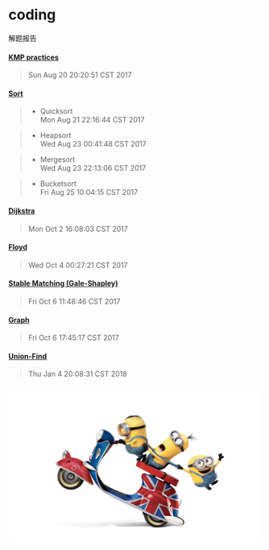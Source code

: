 # coding
解题报告

#### [KMP practices](https://github.com/shuyuFranky/coding/blob/master/kmp/KMP.md)
> Sun Aug 20 20:20:51 CST 2017

#### [Sort](https://github.com/shuyuFranky/coding/blob/master/sort/sort.md) 
> - Quicksort  
> Mon Aug 21 22:16:44 CST 2017

> - Heapsort  
> Wed Aug 23 00:41:48 CST 2017

> - Mergesort  
> Wed Aug 23 22:13:06 CST 2017

> - Bucketsort  
> Fri Aug 25 10:04:15 CST 2017

#### [Dijkstra](https://github.com/shuyuFranky/coding/blob/master/dijkstra/Dijkstra%20%E7%AE%97%E6%B3%95.md)
> Mon Oct  2 16:08:03 CST 2017

#### [Floyd](https://github.com/shuyuFranky/coding/blob/master/floyd/Floyd%20%E7%AE%97%E6%B3%95.md)
> Wed Oct  4 00:27:21 CST 2017

#### [Stable Matching (Gale-Shapley)](https://github.com/shuyuFranky/coding/blob/master/stable-matching/Stable%20Matching.md)
> Fri Oct  6 11:48:46 CST 2017

#### [Graph](https://github.com/shuyuFranky/coding/blob/master/Graph/Graph.md)
> Fri Oct  6 17:45:17 CST 2017

#### [Union-Find](https://github.com/shuyuFranky/coding/blob/master/Union-Find/Union-Find.md)
> Thu Jan  4 20:08:31 CST 2018


<img src="https://github.com/shuyuFranky/coding/blob/master/img/yellowman4.jpg" alt="此处应有图片"> </img>
